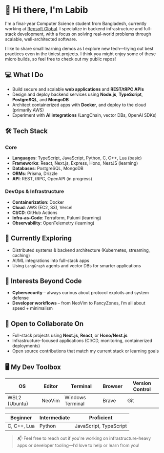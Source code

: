 # 👋 Hi there, I'm Labib

I'm a final-year Computer Science student from Bangladesh, currently working at [Repsoft Global](https://www.repsoftglobal.com/). I specialize in backend infrastructure and full-stack development, with a focus on solving real-world problems through scalable, well-architected software.

I like to share small learning demos as I explore new tech—trying out best practices even in the tiniest projects. I think you might enjoy some of these micro builds, so feel free to check out my public repos!

## 💻 What I Do

- Build secure and scalable **web applications** and **REST/tRPC APIs**
- Design and deploy backend services using **Node.js**, **TypeScript**, **PostgreSQL**, and **MongoDB**
- Architect containerized apps with **Docker**, and deploy to the cloud (primarily AWS)
- Experiment with **AI integrations** (LangChain, vector DBs, OpenAI SDKs)

## 🛠️ Tech Stack

### Core

- **Languages**: TypeScript, JavaScript, Python, C, C++, Lua (basic)
- **Frameworks**: React, Next.js, Express, Hono, NestJS (learning)
- **Databases**: PostgreSQL, MongoDB
- **ORMs**: Prisma, Drizzle
- **API**: REST, tRPC, OpenAPI (in progress)

### DevOps & Infrastructure

- **Containerization**: Docker
- **Cloud**: AWS (EC2, S3), Vercel
- **CI/CD**: GitHub Actions
- **Infra-as-Code**: Terraform, Pulumi (learning)
- **Observability**: OpenTelemetry (learning)

## 🎯 Currently Exploring

- Distributed systems & backend architecture (Kubernetes, streaming, caching)
- AI/ML integrations into full-stack apps
- Using `LangGraph` agents and vector DBs for smarter applications


## 🧠 Interests Beyond Code

- **Cybersecurity** – always curious about protocol exploits and system defense
- **Developer workflows** – from NeoVim to FancyZones, I’m all about speed + minimalism


## 🤝 Open to Collaborate On

- Full-stack projects using **Next.js**, **React**, or **Hono/Nest.js**
- Infrastructure-focused applications (CI/CD, monitoring, containerized deployments)
- Open source contributions that match my current stack or learning goals


## 🖥️ My Dev Toolbox

| OS            | Editor | Terminal         | Browser | Version Control |
| ------------- | ------ | ---------------- | ------- | --------------- |
| WSL2 (Ubuntu) | NeoVim | Windows Terminal | Brave   | Git             |

| Beginner | Intermediate | Proficient |
| -------- | ------------ | ---------- |
| C, C++, Lua   | Python  | JavaScript, TypeScript |


> 📬 Feel free to reach out if you're working on infrastructure-heavy apps or developer tooling—I’d love to help or learn from you!
